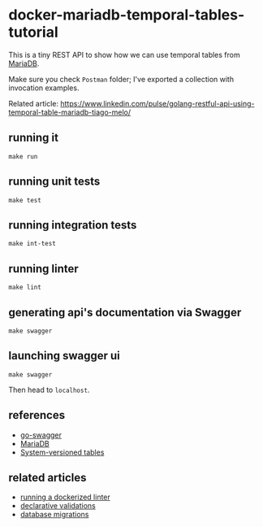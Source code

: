 # docker-mariadb-temporal-tables-tutorial

This is a tiny REST API to show how we can use temporal tables from [MariaDB](https://mariadb.org/).

Make sure you check `Postman` folder; I've exported a collection with invocation examples.

Related article: https://www.linkedin.com/pulse/golang-restful-api-using-temporal-table-mariadb-tiago-melo/

## running it

```
make run
```

## running unit tests

```
make test
```

## running integration tests

```
make int-test
```

## running linter

```
make lint
```

## generating api's documentation via Swagger

```
make swagger
```

## launching swagger ui

```
make swagger
```

Then head to `localhost`.

## references
- [go-swagger](https://github.com/go-swagger/go-swagger)
- [MariaDB](https://mariadb.org/)
- [System-versioned tables](https://mariadb.com/kb/en/system-versioned-tables/)

## related articles
- [running a dockerized linter](https://www.linkedin.com/pulse/golang-running-dockerized-linter-tiago-melo/)
- [declarative validations](https://www.linkedin.com/pulse/golang-declarative-validation-made-similar-ruby-rails-tiago-melo/)
- [database migrations](https://www.linkedin.com/pulse/go-database-migrations-made-easy-example-using-mysql-tiago-melo/)
